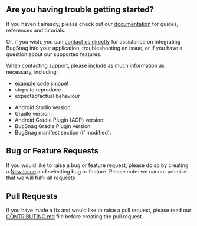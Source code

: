 ## Are you having trouble getting started?
If you haven't already, please check out our [documentation](https://docs.bugsnag.com/build-integrations/gradle-plugin/) for guides, references and tutorials.

Or, if you wish, you can [contact us directly](mailto:support@bugsnag.com) for assistance on integrating BugSnag into your application, troubleshooting an issue, or if you have a question about our supported features.

When contacting support, please include as much information as necessary, including:

- example code snippet
- steps to reproduce
- expected/actual behaviour 

* Android Studio version:
* Gradle version:
* Android Gradle Plugin (AGP) version:
* BugSnag Gradle Plugin version:
* BugSnag manifest section (if modified):

## Bug or Feature Requests
If you would like to raise a bug or feature request, please do so by creating a [New Issue](https://github.com/bugsnag/bugsnag-gradle-plugin/issues/new/choose) and selecting bug or feature.
Please note: we cannot promise that we will fulfil all requests

## Pull Requests
If you have made a fix and would like to raise a pull request, please read our [CONTRIBUTING.md](../CONTRIBUTING.md) file before creating the pull request.
